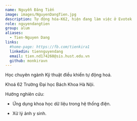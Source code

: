 ```yaml
---
name: Nguyễn Đăng Tiến
image: images/NguyenDangTien.jpg
description: Tự động hóa-K62, hiện đang làm việc ở Evotek
role: nguyendangtien
group: alum
aliases:
  - Tien-Nguyen Dang
links:
  #home-page: https://fb.com/tienkira1
  linkedin: tiennguyendang
  email: tien.nd174260@sis.hust.edu.vn
  github: monkiravn
---
```


Học chuyên ngành Kỹ thuật điều khiển tự động hoá.

Khoá 62 Trường Đại học Bách Khoa Hà Nội.

Hướng nghiên cứu: 
  
  - Ứng dụng khoa học dữ liệu trong hệ thống điện.

  - Xử lý ảnh y sinh.
  

